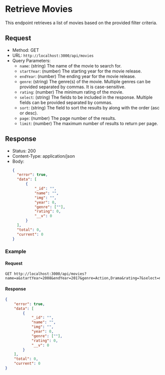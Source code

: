 # Retrieve Movies

This endpoint retrieves a list of movies based on the provided filter criteria.

## Request

- Method: GET
- URL: `http://localhost:3000/api/movies`
- Query Parameters:
  - `name`: (string) The name of the movie to search for.
  - `startYear`: (number) The starting year for the movie release.
  - `endYear`: (number) The ending year for the movie release.
  - `genre`: (string) The genre(s) of the movie. Multiple genres can be provided separated by commas. It is case-sensitive.
  - `rating`: (number) The minimum rating of the movie.
  - `select`: (string) The fields to be included in the response. Multiple fields can be provided separated by commas.
  - `sort`: (string) The field to sort the results by along with the order (asc or desc).
  - `page`: (number) The page number of the results.
  - `limit`: (number) The maximum number of results to return per page.

## Response

- Status: 200
- Content-Type: application/json
- Body:
  ```json
  {
  	"error": true,
  	"data": [
  		{
  			"_id": "",
  			"name": "",
  			"img": "",
  			"year": 0,
  			"genre": [""],
  			"rating": 0,
  			"__v": 0
  		}
  	],
  	"total": 0,
  	"current": 0
  }
  ```

### Example

#### Request

```
GET http://localhost:3000/api/movies?name=a&startYear=2008&endYear=2017&genre=Action,Drama&rating=7&select=name,rating,year&sort=rating,asc&page=1&limit=5

```

#### Response

```json
{
	"error": true,
	"data": [
		{
			"_id": "",
			"name": "",
			"img": "",
			"year": 0,
			"genre": [""],
			"rating": 0,
			"__v": 0
		}
	],
	"total": 0,
	"current": 0
}
```
